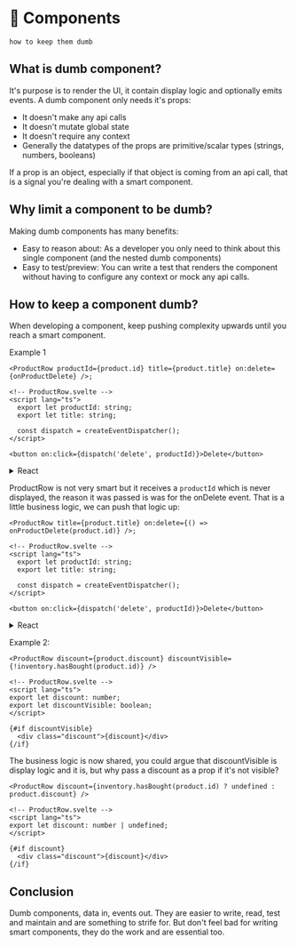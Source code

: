 # 🧱 Components

    how to keep them dumb

## What is dumb component?

It's purpose is to render the UI, it contain display logic and optionally emits events.
A dumb component only needs it's props:

- It doesn't make any api calls
- It doesn't mutate global state
- It doesn't require any context
- Generally the datatypes of the props are primitive/scalar types (strings, numbers, booleans)

If a prop is an object, especially if that object is coming from an api call, that is a signal you're dealing with a smart component.

## Why limit a component to be dumb?

Making dumb components has many benefits:

- Easy to reason about: As a developer you only need to think about this single component (and the nested dumb components)
- Easy to test/preview: You can write a test that renders the component without having to configure any context or mock any api calls.

## How to keep a component dumb?

When developing a component, keep pushing complexity upwards until you reach a smart component.

Example 1

```svelte
<ProductRow productId={product.id} title={product.title} on:delete={onProductDelete} />;

<!-- ProductRow.svelte -->
<script lang="ts">
  export let productId: string;
  export let title: string;

  const dispatch = createEventDispatcher();
</script>

<button on:click={dispatch('delete', productId)}>Delete</button>
```

<details>
  <summary>React</summary>

```tsx
<ProductRow
  productId={product.id}
  title={product.title}
  onDelete={onProductDelete}
/>;

type Props = {
  productId: string;
  title: string;
  onDelete: (id: string) => void;
};
const ProductRow = ({ productId, title, onDelete }: Props) => (
  <button onClick={() => onDelete(productId)}>Delete</button>
);
```

</details>

ProductRow is not very smart but it receives a `productId` which is never displayed, the reason it was passed is was for the onDelete event.
That is a little business logic, we can push that logic up:

```svelte
<ProductRow title={product.title} on:delete={() => onProductDelete(product.id)} />;

<!-- ProductRow.svelte -->
<script lang="ts">
  export let productId: string;
  export let title: string;

  const dispatch = createEventDispatcher();
</script>

<button on:click={dispatch('delete', productId)}>Delete</button>
```

<details>
  <summary>React</summary>

```tsx
<ProductRow
  title={product.title}
  onDelete={() => onProductDelete(product.id)}
/>;

type Props = {
  title: string;
  onDelete: () => void;
};
const ProductRow = ({ title, onDelete }: Props) => (
  <button onClick={onDelete}>Delete</button>
);
```

</details>

Example 2:

```svelte
<ProductRow discount={product.discount} discountVisible={!inventory.hasBought(product.id)} />

<!-- ProductRow.svelte -->
<script lang="ts">
export let discount: number;
export let discountVisible: boolean;
</script>

{#if discountVisible}
  <div class="discount">{discount}</div>
{/if}
```

The business logic is now shared, you could argue that discountVisible is display logic and it is, but why pass a discount as a prop if it's not visible?

```svelte
<ProductRow discount={inventory.hasBought(product.id) ? undefined : product.discount} />

<!-- ProductRow.svelte -->
<script lang="ts">
export let discount: number | undefined;
</script>

{#if discount}
  <div class="discount">{discount}</div>
{/if}
```

## Conclusion

Dumb components, data in, events out. They are easier to write, read, test and maintain and are something to strife for. But don't feel bad for writing smart components, they do the work and are essential too.
